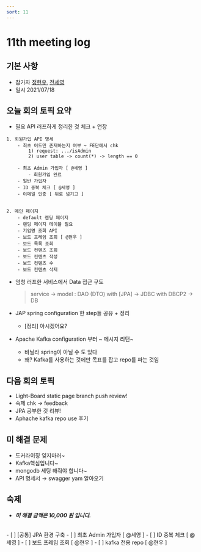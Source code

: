 ```yaml
---
sort: 11
---
```


# 11th meeting log

## 기본 사항
- 참가자 [정현우](https://github.com/Nuung), [전세영](https://github.com/SeyoungJeon)
- 일시 2021/07/18

## 오늘 회의 토픽 요약

- 필요 API 러프하게 정리한 것 체크 + 연장

```
1. 회원가입 API 명세
    - 최초 어드민 존재하는지 여부 ~ FE단에서 chk
        1) request: .../isAdmin 
        2) user table -> count(*) -> length == 0

    - 최초 Admin 가입자 [ @세영 ]
        - 회원가입 완료
    - 일반 가입자
    - ID 중복 체크 [ @세영 ]
    - 이메일 인증 [ 뒤로 넘기고 ]


2. 메인 페이지
    - default 랜딩 페이지
    - 랜딩 페이지 테이블 필요
    - 기업명 조회 API
    - 보드 프레임 조회 [ @현우 ]
    - 보드 목록 조회
    - 보드 컨텐츠 조회
    - 보드 컨텐츠 작성
    - 보드 컨텐츠 수
    - 보드 컨텐츠 삭제

```

- 엄청 러프한 서비스에서 Data 접근 구도
    > service -> model : DAO (DTO) with [JPA] -> JDBC with DBCP2 -> DB

- JAP spring configuration 한 step들 공유 + 정리
    - [정리] 아시겠어요?

- Apache Kafka configuration 부터 ~ 메시지 리턴~
    - 바닐라 spring이 아닐 수 도 있다
    - 왜? Kafka를 사용하는 것에만 목표를 잡고 repo를 파는 것임


## 다음 회의 토픽

- Light-Board static page branch push review!
- 숙제 chk -> feedback
- JPA 공부한 것 리뷰! 
- Aphache kafka repo use 후기

## 미 해결 문제

- 도커라이징 잊지마러~
- Kafka핵심입니다~
- mongodb 세팅 해줘야 합니다~
- API 명세서 → swagger yam 알아오기

## 숙제
- ***미 해결 금액은 10,000 원 입니다.*** 
<br/>
- [ ] [공통] JPA 환경 구축
- [ ] 최초 Admin 가입자 [ @세영 ]
- [ ] ID 중복 체크 [ @세영 ]
- [ ] 보드 프레임 조회 [ @현우 ]
- [ ] kafka 전용 repo [ @현우 ]